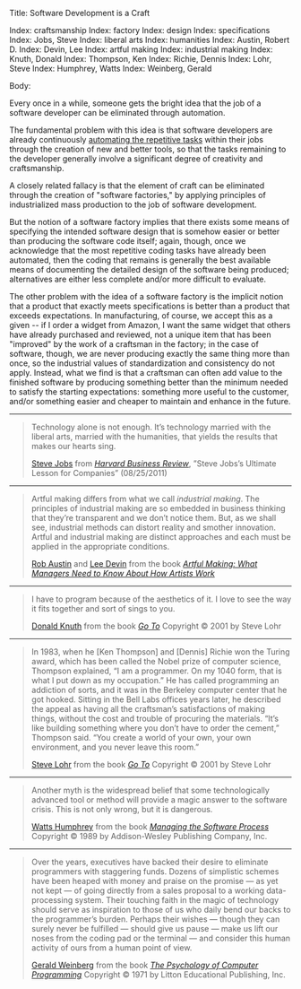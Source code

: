 Title: Software Development is a Craft

Index: craftsmanship
Index: factory
Index: design
Index: specifications
Index: Jobs, Steve
Index: liberal arts
Index: humanities
Index: Austin, Robert D.
Index: Devin, Lee
Index: artful making
Index: industrial making
Index: Knuth, Donald
Index: Thompson, Ken
Index: Richie, Dennis
Index: Lohr, Steve
Index: Humphrey, Watts
Index: Weinberg, Gerald

Body:

Every once in a while, someone gets the bright idea that the job of a software developer can be eliminated through automation.

The fundamental problem with this idea is that software developers are already continuously [automating the repetitive tasks][automate] within their jobs through the creation of new and better tools, so that the tasks remaining to the developer generally involve a significant degree of creativity and craftsmanship.

A closely related fallacy is that the element of craft can be eliminated through the creation of "software factories," by applying principles of industrialized mass production to the job of software development.

But the notion of a software factory implies that there exists some means of specifying the intended software design that is somehow easier or better than producing the software code itself; again, though, once we acknowledge that the most repetitive coding tasks have already been automated, then the coding that remains is generally the best available means of documenting the detailed design of the software being produced; alternatives are either less complete and/or more difficult to evaluate.

The other problem with the idea of a software factory is the implicit notion that a product that exactly meets specifications is better than a product that exceeds expectations. In manufacturing, of course, we accept this as a given -- if I order a widget from Amazon, I want the same widget that others have already purchased and reviewed, not a unique item that has been "improved" by the work of a craftsman in the factory; in the case of software, though, we are never producing exactly the same thing more than once, so the industrial values of standardization and consistency do not apply. Instead, what we find is that a craftsman can often add value to the finished software by producing something better than the minimum needed to satisfy the starting expectations: something more useful to the customer, and/or something easier and cheaper to maintain and enhance in the future.

----

<blockquote>
<p>
Technology alone is not enough. It&#8217;s technology married with the liberal arts, married with the humanities, that yields the results that makes our hearts sing. </p>

<p class="bq-footer">
<a href="http://en.wikipedia.org/wiki/Steve_Jobs">Steve Jobs</a> from <cite><a href="bibliography.html#jobs-2011">Harvard Business Review</a></cite>, &#8221;Steve Jobs&#8217;s Ultimate Lesson for Companies&#8221; (08/25/2011)
</p>
</blockquote>

----

<blockquote>
<p>
Artful making differs from what we call <em>industrial making</em>. The principles of industrial making are so embedded in business thinking that they&#8217;re transparent and we don&#8217;t notice them. But, as we shall see, industrial methods can distort reality and smother innovation. Artful and industrial making are distinct approaches and each must be applied in the appropriate conditions.</p>

<p class="bq-footer">
<a href="https://en.wikipedia.org/wiki/Robert_D._Austin">Rob Austin</a> and <a href="https://www.cutter.com/experts/lee-devin">Lee Devin</a> from the book <cite><a href="bibliography.html#austin-devin-2003">Artful Making: What Managers Need to Know About How Artists Work</a></cite>
</p>
</blockquote>

----

<blockquote>
<p>
I have to program because of the aesthetics of it. I love to see the way it fits together and sort of sings to you.</p>

<p class="bq-footer">
<a href="http://en.wikipedia.org/wiki/Donald_Knuth">Donald Knuth</a> from the book <cite><a href="bibliography.html#lohr-2002">Go To</a></cite> Copyright &copy; 2001 by Steve Lohr
</p>
</blockquote>

----

<blockquote>
<p>
In 1983, when he [Ken Thompson] and [Dennis] Richie won the Turing award, which has been called the Nobel prize of computer science, Thompson explained, &#8220;I am a programmer. On my 1040 form, that is what I put down as my occupation.&#8221; He has called programming an addiction of sorts, and it was in the Berkeley computer center that he got hooked. Sitting in the Bell Labs offices years later, he described the appeal as having all the craftsman&#8217;s satisfactions of making things, without the cost and trouble of procuring the materials. &#8220;It&#8217;s like building something where you don&#8217;t have to order the cement,&#8221; Thompson said. &#8220;You create a world of your own, your own environment, and you never leave this room.&#8221;</p>

<p class="bq-footer">
<a href="http://en.wikipedia.org/wiki/Steve_Lohr">Steve Lohr</a> from the book <cite><a href="bibliography.html#lohr-2002">Go To</a></cite> Copyright &copy; 2001 by Steve Lohr
</p>
</blockquote>



----

<blockquote>
<p>
Another myth is the widespread belief that some technologically advanced tool or method will provide a magic answer to the software crisis. This is not only wrong, but it is dangerous.</p>

<p class="bq-footer">
<a href="http://en.wikipedia.org/wiki/Watts_Humphrey">Watts Humphrey</a> from the book <cite><a href="bibliography.html#humphrey-1989">Managing the Software Process</a></cite> Copyright &copy; 1989 by Addison-Wesley Publishing Company, Inc.
</p>
</blockquote>

----

<blockquote>
<p>
Over the years, executives have backed their desire to eliminate programmers with staggering funds. Dozens of simplistic schemes have been heaped with money and praise on the promise &#8212; as yet not kept &#8212; of going directly from a sales proposal to a working data-processing system. Their touching faith in the magic of technology should serve as inspiration to those of us who daily bend our backs to the programmer&#8217;s burden. Perhaps their wishes &#8212; though they can surely never be fulfilled &#8212; should give us pause &#8212; make us lift our noses from the coding pad or the terminal &#8212; and consider this human activity of ours from a human point of view.</p>

<p class="bq-footer">
<a href="http://en.wikipedia.org/wiki/Gerald_Weinberg">Gerald Weinberg</a> from the book <cite><a href="bibliography.html#weinberg-1971">The Psychology of Computer Programming</a></cite> Copyright &copy; 1971 by Litton Educational Publishing, Inc.
</p>
</blockquote>




[automate]: http://localhost/~hbowie/softdevbigideas/web/automate-repetitive-tasks.html

